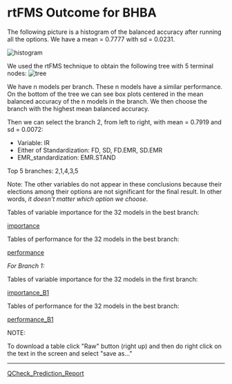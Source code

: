 # rtFMS Outcome for BHBA

The following picture is a histogram of the balanced accuracy after running all the options. We have a mean = 0.7777 with sd = 0.0231.

![histogram](https://github.com/JFMandujanoR/QCheck_Prediction_Report/blob/master/Hist_Binary_Bal_Acc_GLMNET_BHBA.png)

We used the rtFMS technique to obtain the following tree with 5 terminal nodes:
![tree](https://github.com/JFMandujanoR/QCheck_Prediction_Report/blob/master/Tree_Bal_Acc_GLMNET_BHBA.png)

We have n models per branch. These n models have a similar performance. On the bottom of the tree we can see box plots centered in the mean balanced accuracy of the n models in the branch. We then choose the branch with the highest mean balanced accuracy.

Then we can select the branch 2, from left to right, with mean = 0.7919 and sd = 0.0072:

- Variable: IR
- Either of Standardization: FD, SD, FD.EMR, SD.EMR
- EMR_standardization: EMR.STAND

Top 5 branches: 2,1,4,3,5

Note: The other variables do not appear in these conclusions because their elections among their options are not significant for the final result. In other words, _it doesn't matter which option we choose_.

Tables of variable importance for the 32 models in the best branch:

[importance](https://github.com/JFMandujanoR/QCheck_Prediction_Report/blob/master/BHBA_binary_tables_importance.csv)

Tables of performance for the 32 models in the best branch: 

[performance](https://github.com/JFMandujanoR/QCheck_Prediction_Report/blob/master/BHBA_binary_tables_performance.csv)

_For Branch 1:_

Tables of variable importance for the 32 models in the first branch:

[importance_B1](https://github.com/JFMandujanoR/QCheck_Prediction_Report/blob/master/BHBA_binary_tables_importance_B1.csv)

Tables of performance for the 32 models in the best branch: 

[performance_B1](https://github.com/JFMandujanoR/QCheck_Prediction_Report/blob/master/BHBA_binary_tables_performance_B1.csv)


NOTE: 

To download a table click "Raw" button (right up) and then do right click on the text in the screen and select "save as..."
_________________________________________________________________________________________________________________________________
[QCheck_Prediction_Report](https://github.com/JFMandujanoR/QCheck_Prediction_Report/blob/master/README.md)

